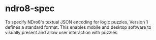 # ndro8-spec
To specify NDro8's textual JSON encoding for logic puzzles, Version 1 defines a standard format. This enables mobile and desktop software to visually present and allow user interaction with puzzles.

